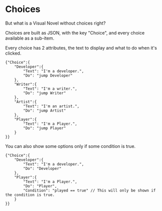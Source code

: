 # Choices

But what is a Visual Novel without choices right?

Choices are built as JSON, with the key "Choice", and every choice available as a sub-item.

Every choice has 2 attributes, the text to display and what to do when it's clicked.

```
{"Choice":{
    "Developer":{
        "Text": "I'm a developer.",
        "Do": "jump Developer"
    },
    "Writer":{
        "Text": "I'm a writer.",
        "Do": "jump Writer"
    },
    "Artist":{
        "Text": "I'm an artist.",
        "Do": "jump Artist"
    },
    "Player":{
        "Text": "I'm a Player.",
        "Do": "jump Player"
    }
}}
```

You can also show some options only if some condition is true.

```
{"Choice":{
    "Developer":{
        "Text": "I'm a developer.",
        "Do": "Developer"
    },
    "Player":{
        "Text": "I'm a Player.",
        "Do": "Player",
        "Condition": "played == true" // This will only be shown if the condition is true.
    }
}}
```

